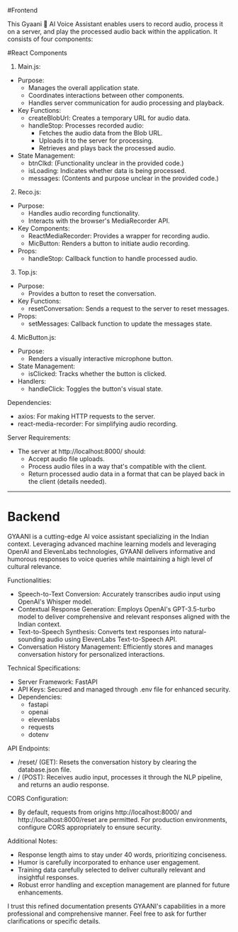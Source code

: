 #Frontend


This Gyaani 🤖 AI Voice Assistant enables users to record audio, process it on a server, and play the processed audio back within the application. It consists of four components:

#React Components

1. Main.js:

- Purpose:
    - Manages the overall application state.
    - Coordinates interactions between other components.
    - Handles server communication for audio processing and playback.
- Key Functions:
    - createBlobUrl: Creates a temporary URL for audio data.
    - handleStop: Processes recorded audio:
        - Fetches the audio data from the Blob URL.
        - Uploads it to the server for processing.
        - Retrieves and plays back the processed audio.
- State Management:
    - btnClkd: (Functionality unclear in the provided code.)
    - isLoading: Indicates whether data is being processed.
    - messages: (Contents and purpose unclear in the provided code.)

2. Reco.js:

- Purpose:
    - Handles audio recording functionality.
    - Interacts with the browser's MediaRecorder API.
- Key Components:
    - ReactMediaRecorder: Provides a wrapper for recording audio.
    - MicButton: Renders a button to initiate audio recording.
- Props:
    - handleStop: Callback function to handle processed audio.

3. Top.js:

- Purpose:
    - Provides a button to reset the conversation.
- Key Functions:
    - resetConversation: Sends a request to the server to reset messages.
- Props:
    - setMessages: Callback function to update the messages state.

4. MicButton.js:

- Purpose:
    - Renders a visually interactive microphone button.
- State Management:
    - isClicked: Tracks whether the button is clicked.
- Handlers:
    - handleClick: Toggles the button's visual state.

Dependencies:

- axios: For making HTTP requests to the server.
- react-media-recorder: For simplifying audio recording.

Server Requirements:

- The server at http://localhost:8000/ should:
    - Accept audio file uploads.
    - Process audio files in a way that's compatible with the client.
    - Return processed audio data in a format that can be played back in the client (details needed).
----------------------------------------------------------------------------------------------------------------------------------------------------------------------------------------------------------------------------------------------------------------------------------------------------------
# Backend

GYAANI is a cutting-edge AI voice assistant specializing in the Indian context. Leveraging advanced machine learning models and leveraging OpenAI and ElevenLabs technologies, GYAANI delivers informative and humorous responses to voice queries while maintaining a high level of cultural relevance.

Functionalities:

- Speech-to-Text Conversion: Accurately transcribes audio input using OpenAI's Whisper model.
- Contextual Response Generation: Employs OpenAI's GPT-3.5-turbo model to deliver comprehensive and relevant responses aligned with the Indian context.
- Text-to-Speech Synthesis: Converts text responses into natural-sounding audio using ElevenLabs Text-to-Speech API.
- Conversation History Management: Efficiently stores and manages conversation history for personalized interactions.

Technical Specifications:

- Server Framework: FastAPI
- API Keys: Secured and managed through .env file for enhanced security.
- Dependencies:
    - fastapi
    - openai
    - elevenlabs
    - requests
    - dotenv

API Endpoints:

- /reset/ (GET): Resets the conversation history by clearing the database.json file.
- / (POST): Receives audio input, processes it through the NLP pipeline, and returns an audio response.

CORS Configuration:

- By default, requests from origins http://localhost:8000/ and http://localhost:8000/reset are permitted. For production environments, configure CORS appropriately to ensure security.

Additional Notes:

- Response length aims to stay under 40 words, prioritizing conciseness.
- Humor is carefully incorporated to enhance user engagement.
- Training data carefully selected to deliver culturally relevant and insightful responses.
- Robust error handling and exception management are planned for future enhancements.


I trust this refined documentation presents GYAANI's capabilities in a more professional and comprehensive manner. Feel free to ask for further clarifications or specific details.
